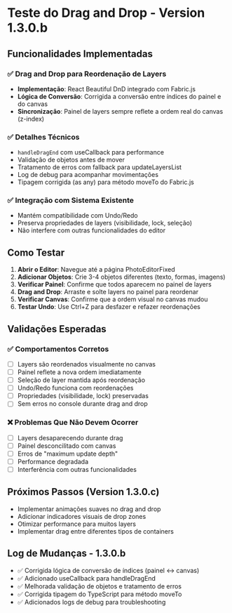 # Teste do Drag and Drop - Version 1.3.0.b

## Funcionalidades Implementadas

### ✅ Drag and Drop para Reordenação de Layers
- **Implementação**: React Beautiful DnD integrado com Fabric.js
- **Lógica de Conversão**: Corrigida a conversão entre índices do painel e do canvas
- **Sincronização**: Painel de layers sempre reflete a ordem real do canvas (z-index)

### ✅ Detalhes Técnicos
- `handleDragEnd` com useCallback para performance
- Validação de objetos antes de mover
- Tratamento de erros com fallback para updateLayersList
- Log de debug para acompanhar movimentações
- Tipagem corrigida (as any) para método moveTo do Fabric.js

### ✅ Integração com Sistema Existente
- Mantém compatibilidade com Undo/Redo
- Preserva propriedades de layers (visibilidade, lock, seleção)
- Não interfere com outras funcionalidades do editor

## Como Testar

1. **Abrir o Editor**: Navegue até a página PhotoEditorFixed
2. **Adicionar Objetos**: Crie 3-4 objetos diferentes (texto, formas, imagens)
3. **Verificar Painel**: Confirme que todos aparecem no painel de layers
4. **Drag and Drop**: Arraste e solte layers no painel para reordenar
5. **Verificar Canvas**: Confirme que a ordem visual no canvas mudou
6. **Testar Undo**: Use Ctrl+Z para desfazer e refazer reordenações

## Validações Esperadas

### ✅ Comportamentos Corretos
- [ ] Layers são reordenados visualmente no canvas
- [ ] Painel reflete a nova ordem imediatamente
- [ ] Seleção de layer mantida após reordenação
- [ ] Undo/Redo funciona com reordenações
- [ ] Propriedades (visibilidade, lock) preservadas
- [ ] Sem erros no console durante drag and drop

### ❌ Problemas Que Não Devem Ocorrer
- [ ] Layers desaparecendo durante drag
- [ ] Painel desconcilitado com canvas
- [ ] Erros de "maximum update depth"
- [ ] Performance degradada
- [ ] Interferência com outras funcionalidades

## Próximos Passos (Version 1.3.0.c)
- Implementar animações suaves no drag and drop
- Adicionar indicadores visuais de drop zones
- Otimizar performance para muitos layers
- Implementar drag entre diferentes tipos de containers

## Log de Mudanças - 1.3.0.b
- ✅ Corrigida lógica de conversão de índices (painel ↔ canvas)
- ✅ Adicionado useCallback para handleDragEnd
- ✅ Melhorada validação de objetos e tratamento de erros
- ✅ Corrigida tipagem do TypeScript para método moveTo
- ✅ Adicionados logs de debug para troubleshooting
